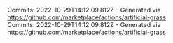 Commits: 2022-10-29T14:12:09.812Z - Generated via https://github.com/marketplace/actions/artificial-grass
<br>
Commits: 2022-10-29T14:12:09.812Z - Generated via https://github.com/marketplace/actions/artificial-grass
<br>
